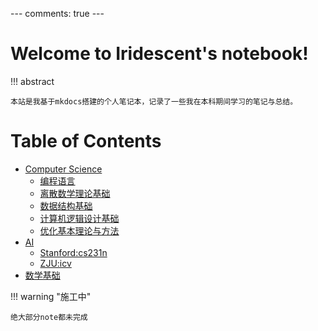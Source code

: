 --- comments: true ---

# Welcome to  Iridescent's notebook! 


!!! abstract

    本站是我基于mkdocs搭建的个人笔记本，记录了一些我在本科期间学习的笔记与总结。



# Table of Contents

- [Computer Science](cs/index.md)
    - [编程语言](cs/language/index.md)
    - [离散数学理论基础](cs/dm.md)
    - [数据结构基础](cs/ds/index.md)
    - [计算机逻辑设计基础](cs/CLDF/index.md)
    - [优化基本理论与方法](cs/opt/index.md)
- [AI](AI/cv/cs231n/index.md)
    - [Stanford:cs231n](AI/cv/cs231n/index.md)
    - [ZJU:icv](AI/cv/icv/index.md)
- [数学基础](math/index.md)


!!! warning "施工中"

    绝大部分note都未完成
